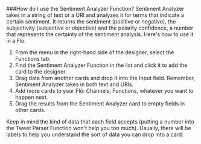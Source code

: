 ###How do I use the Sentiment Analyzer Function?
Sentiment Analyzer takes in a string of text or a URl and analyzes it for terms that indicate a certain sentiment. It returns the sentiment (positive or negative), the subjectivity (subjective or objective) and the polarity confidence, a number that represents the certainty of the sentiment analysis. Here's how to use it in a Flo: 
 <!---What is the range of the polarity confidence?--->

1. From the menu in the right-hand side of the designer, select the Functions tab.
2. Find the Sentiment Analyzer Function in the list and click it to add the card to the designer. 
3. Drag data from another cards and drop it into the Input field. Remember, Sentiment Analyzer takes in both text and URls. 
4. Add more cards to your Flõ: Channels, Functions, whatever you want to happen next. 
5. Drag the results from the Sentiment Analyzer card to empty fields in other cards. 

Keep in mind the kind of data that each field accepts (putting a number into the Tweet Parser Function won't help you too much). Usually, there will be labels to help you understand the sort of data you can drop into a card. 